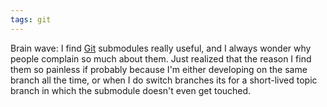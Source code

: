 ```yaml
---
tags: git
---
```


Brain wave: I find [Git](/wiki/Git) submodules really useful, and I always wonder why people complain so much about them. Just realized that the reason I find them so painless if probably because I'm either developing on the same branch all the time, or when I do switch branches its for a short-lived topic branch in which the submodule doesn't even get touched.
